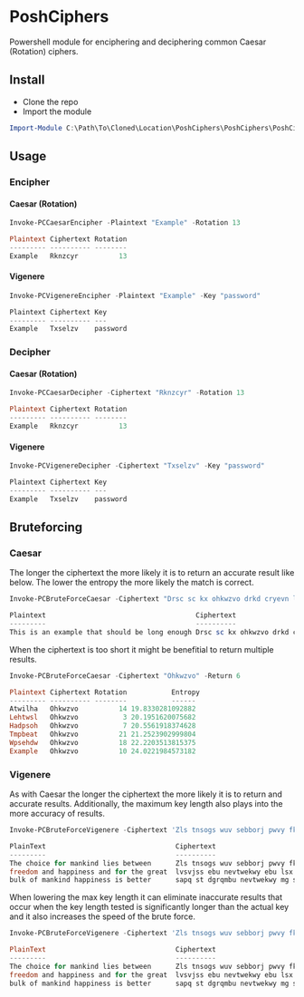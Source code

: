 # PoshCiphers
Powershell module for enciphering and deciphering common Caesar (Rotation) ciphers.

## Install
* Clone the repo
* Import the module
```powershell
Import-Module C:\Path\To\Cloned\Location\PoshCiphers\PoshCiphers\PoshCiphers.psd1
```

## Usage
### Encipher
#### Caesar (Rotation)
```powershell
Invoke-PCCaesarEncipher -Plaintext "Example" -Rotation 13

Plaintext Ciphertext Rotation
--------- ---------- --------
Example   Rknzcyr          13
```

#### Vigenere
```powershell
Invoke-PCVigenereEncipher -Plaintext "Example" -Key "password"

Plaintext Ciphertext Key
--------- ---------- ---
Example   Txselzv    password
```

### Decipher
#### Caesar (Rotation)
```powershell
Invoke-PCCaesarDecipher -Ciphertext "Rknzcyr" -Rotation 13

Plaintext Ciphertext Rotation
--------- ---------- --------
Example   Rknzcyr          13
```

#### Vigenere
```powershell
Invoke-PCVigenereDecipher -Ciphertext "Txselzv" -Key "password"

Plaintext Ciphertext Key
--------- ---------- ---
Example   Txselzv    password
```

## Bruteforcing
### Caesar
The longer the ciphertext the more likely it is to return an accurate result like below. The lower the entropy the more likely the match is correct.
```powershell
Invoke-PCBruteForceCaesar -Ciphertext "Drsc sc kx ohkwzvo drkd cryevn lo vyxq oxyeqr"

Plaintext                                     Ciphertext                                    Rotation           Entropy
---------                                     ----------                                    --------           ------
This is an example that should be long enough Drsc sc kx ohkwzvo drkd cryevn lo vyxq oxyeqr       10 109.798786942039
```
When the ciphertext is too short it might be benefitial to return multiple results.
```powershell
Invoke-PCBruteForceCaesar -Ciphertext "Ohkwzvo" -Return 6

Plaintext Ciphertext Rotation           Entropy
--------- ---------- --------           ------
Atwilha   Ohkwzvo          14 19.8330281092882
Lehtwsl   Ohkwzvo           3 20.1951620075682
Hadpsoh   Ohkwzvo           7 20.5561918374628
Tmpbeat   Ohkwzvo          21 21.2523902999804
Wpsehdw   Ohkwzvo          18 22.2203513815375
Example   Ohkwzvo          10 24.0221984573182
```

### Vigenere
As with Caesar the longer the ciphertext the more likely it is to return and accurate results. Additionally, the maximum key length also plays into the more accuracy of results.
```powershell
Invoke-PCBruteForceVigenere -Ciphertext 'Zls tnsogs wuv sebborj pwvy fkxkvkr lvsvjss ebu nevtwekwy ebu lsx xvv mvkeh sapq st dgrqmbu nevtwekwy mg skxzif'

PlainText                                Ciphertext                               Key                           Entropy
---------                                ----------                               ---                           -------
The choice for mankind lies between      Zls tnsogs wuv sebborj pwvy fkxkvkr      GEORGE               184.669755696769
freedom and happiness and for the great  lvsvjss ebu nevtwekwy ebu lsx xvv mvkeh
bulk of mankind happiness is better      sapq st dgrqmbu nevtwekwy mg skxzif
```
When lowering the max key length it can eliminate inaccurate results that occur when the key length tested is significantly longer than the actual key and it also increases the speed of the brute force.
```powershell
Invoke-PCBruteForceVigenere -Ciphertext 'Zls tnsogs wuv sebborj pwvy fkxkvkr lvsvjss ebu nevtwekwy ebu lsx xvv mvkeh sapq st dgrqmbu nevtwekwy mg skxzif' -MaxKeyLength 10

PlainText                                Ciphertext                               Key                           Entropy
---------                                ----------                               ---                           -------
The choice for mankind lies between      Zls tnsogs wuv sebborj pwvy fkxkvkr      GEORGE               184.669755696769
freedom and happiness and for the great  lvsvjss ebu nevtwekwy ebu lsx xvv mvkeh
bulk of mankind happiness is better      sapq st dgrqmbu nevtwekwy mg skxzif
```